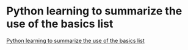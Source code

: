 # Python learning to summarize the use of the basics list
[Python learning to summarize the use of the basics list](https://aiwithcloud.com/2022/09/15/python_learning_to_summarize_the_use_of_the_basics_list/)